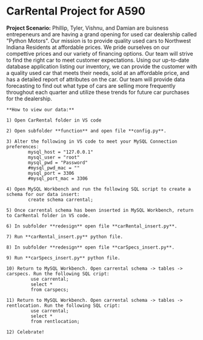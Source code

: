 # CarRental Project for A590
**Project Scenario:**
    Phillip, Tyler, Vishnu, and Damian are buisness entrepeneurs and are having a grand opening for used car dealership called "Python Motors". Our mission is to provide
    quality used cars to Northwest Indiana Residents at affordable prices. We pride ourselves on our compettive prices and our variety of financing options. Our team will strive
    to find the right car to meet customer expectations.
    Using our up-to-date database application listing our inventory, we can provide the customer with a quality used car that meets their needs, sold at an affordable price, and
    has a detailed report of attributes on the car. Our team will provide data forecasting to find out what type of cars are selling more frequently throughout each quarter and
    utilize these trends for future car purchases for the dealership.
    
    **How to view our data:**
    
    1) Open CarRental folder in VS code
    
    2) Open subfolder **function** and open file **config.py**.
    
    3) Alter the following in VS code to meet your MySQL Connection preferences:
            mysql_host = "127.0.0.1"
            mysql_user = "root"
            mysql_pwd = "Password"
            #mysql_pwd_mac = ""
            mysql_port = 3306
            #mysql_port_mac = 3306
            
    4) Open MySQL Workbench and run the following SQL script to create a schema for our data insert:
            create schema carrental;
            
    5) Once carrental schema has been inserted in MySQL Workbench, return to CarRental folder in VS code.
    
    6) In subfolder **redesign** open file **carRental_insert.py**.
    
    7) Run **carRental_insert.py** python file.
    
    8) In subfolder **redesign** open file **carSpecs_insert.py**.
    
    9) Run **carSpecs_insert.py** python file.
    
    10) Return to MySQL Workbench. Open carrental schema -> tables -> carspecs. Run the following SQL cript:
             use carrental;
             select *
             from carspecs;
             
    11) Return to MySQL Workbench. Open carrental schema -> tables -> rentlocation. Run the following SQL cript:
             use carrental;
             select *
             from rentlocation;      
     
    12) Celebrate! 
            
           
  
